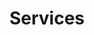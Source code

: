---
title: Services
identifiant: services
titre: Lorem ipsum dolor sit amet, consectetur adipisicing elit. Beatae, aperiam?
---